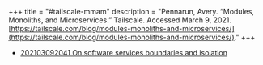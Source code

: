 +++
title = "#tailscale-mmam"
description = "Pennarun, Avery. “Modules, Monoliths, and Microservices.” Tailscale. Accessed March 9, 2021. [https://tailscale.com/blog/modules-monoliths-and-microservices/](https://tailscale.com/blog/modules-monoliths-and-microservices/)."
+++
- [202103092041 On software services boundaries and isolation](/zettelkasten/202103092041-on-software-services-boundaries-and-isolation)
